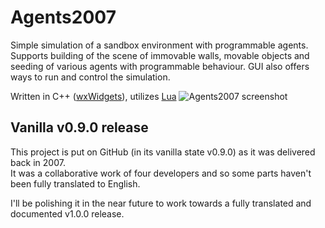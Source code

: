 # Agents2007
Simple simulation of a sandbox environment with programmable agents.<br />
Supports building of the scene of immovable walls, movable objects and seeding of various agents with programmable behaviour. GUI also offers ways to run and control the simulation.<br />

Written in C++ ([wxWidgets](https://www.wxwidgets.org/)), utilizes [Lua](http://www.lua.org/about.html)
![Agents2007 screenshot](https://smejkal.software/img/agents2007_scr1.jpg)

## Vanilla v0.9.0 release

This project is put on GitHub (in its vanilla state v0.9.0) as it was delivered back in 2007.<br />
It was a collaborative work of four developers and so some parts haven't been fully translated to English.

I'll be polishing it in the near future to work towards a fully translated and documented v1.0.0 release.